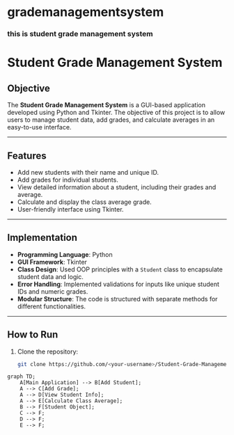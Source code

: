 # grademanagementsystem

### this is student grade management system

# Student Grade Management System

## Objective
The **Student Grade Management System** is a GUI-based application developed using Python and Tkinter. The objective of this project is to allow users to manage student data, add grades, and calculate averages in an easy-to-use interface.

---

## Features
- Add new students with their name and unique ID.
- Add grades for individual students.
- View detailed information about a student, including their grades and average.
- Calculate and display the class average grade.
- User-friendly interface using Tkinter.

---

## Implementation
- **Programming Language**: Python
- **GUI Framework**: Tkinter
- **Class Design**: Used OOP principles with a `Student` class to encapsulate student data and logic.
- **Error Handling**: Implemented validations for inputs like unique student IDs and numeric grades.
- **Modular Structure**: The code is structured with separate methods for different functionalities.

---

## How to Run
1. Clone the repository:
   ```bash
   git clone https://github.com/<your-username>/Student-Grade-Management-System.git


```mermaid
graph TD;
    A[Main Application] --> B[Add Student];
    A --> C[Add Grade];
    A --> D[View Student Info];
    A --> E[Calculate Class Average];
    B --> F[Student Object];
    C --> F;
    D --> F;
    E --> F;
